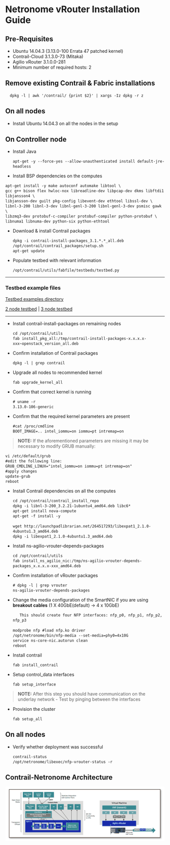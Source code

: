 # Netronome vRouter Installation Guide

## Pre-Requisites

* Ubuntu 14.04.3 (3.13.0-100 Errata 47 patched kernel)
* Contrail-Cloud 3.1.3.0-73 (Mitaka)
* Agilio vRouter 3.1.0.0-281
* Minimum number of required hosts: 2

## Remove existing Contrail & Fabric installations
      dpkg -l | awk '/contrail/ {print $2}' | xargs -Iz dpkg -r z

## On all nodes

* Install Ubuntu 14.04.3 on all the nodes in the setup
    
## On Controller node

* Install Java

      apt-get -y --force-yes --allow-unauthenticated install default-jre-headless

* Install BSP dependencies on the computes
```
apt-get install -y make autoconf automake libtool \
gcc g++ bison flex hwloc-nox libreadline-dev libpcap-dev dkms libftdi1 libjansson4 \
libjansson-dev guilt pkg-config libevent-dev ethtool libssl-dev \
libnl-3-200 libnl-3-dev libnl-genl-3-200 libnl-genl-3-dev psmisc gawk \
libzmq3-dev protobuf-c-compiler protobuf-compiler python-protobuf \
libnuma1 libnuma-dev python-six python-ethtool

```

* Download & install Contrail packages

      dpkg -i contrail-install-packages_3.1.*.*_all.deb
      /opt/contrail/contrail_packages/setup.sh
      apt-get update

* Populate testbed with relevant information

      /opt/contrail/utils/fabfile/testbeds/testbed.py

---

### Testbed example files

   [Testbed examples directory](https://github.com/netronome-support/vRouter/tree/master/testbed)

   [2 node testbed](https://raw.githubusercontent.com/netronome-support/vRouter/master/testbed/testbed_2node.py) |
   [3 node testbed](https://raw.githubusercontent.com/netronome-support/vRouter/master/testbed/testbed_3node.py)

---

* Install contrail-install-packages on remaining nodes

      cd /opt/contrail/utils
      fab install_pkg_all:/tmp/contrail-install-packages-x.x.x.x-xxx~openstack_version_all.deb
         
* Confirm installation of Contrail packages

      dpkg -l | grep contrail

* Upgrade all nodes to recommended kernel

      fab upgrade_kernel_all

* Confirm that correct kernel is running

      # uname -r
      3.13.0-106-generic

* Confirm that the required kernel parameters are present

      #cat /proc/cmdline
      BOOT_IMAGE=.. intel_iommu=on iommu=pt intremap=on

>**NOTE:** If the aforementioned parameters are missing it may be necessary to modify GRUB manually:
```
vi /etc/default/grub
#edit the following line:
GRUB_CMDLINE_LINUX="intel_iommu=on iommu=pt intremap=on" 
#apply changes
update-grub
reboot
```

* Install Contrail dependencies on all the computes

      cd /opt/contrail/contrail_install_repo
      dpkg -i libnl-3-200_3.2.21-1ubuntu4_amd64.deb libc6*
      apt-get install nova-compute
      apt-get -f install -y

      wget http://launchpadlibrarian.net/264517293/libexpat1_2.1.0-4ubuntu1.3_amd64.deb
      dpkg -i libexpat1_2.1.0-4ubuntu1.3_amd64.deb

* Install ns-agilio-vrouter-depends-packages

      cd /opt/contrail/utils
      fab install_ns_agilio_nic:/tmp/ns-agilio-vrouter-depends-packages_x.x.x.x-xxx_amd64.deb

* Confirm installation of vRouter packages

      # dpkg -l | grep vrouter
      ns-agilio-vrouter-depends-packages 

* Change the media configuration of the SmartNIC if you are using **breakout cables** (1 X 40GbE(default) -> 4 x 10GbE)
         
         This should create four NFP interfaces: nfp_p0, nfp_p1, nfp_p2, nfp_p3

      modprobe nfp #load nfp.ko driver
      /opt/netronome/bin/nfp-media --set-media=phy0=4x10G
      service ns-core-nic.autorun clean
      reboot

* Install contrail

      fab install_contrail

* Setup control_data interfaces

      fab setup_interface

>**NOTE:** After this step you should have communication on the underlay network - Test by pinging between the interfaces

* Provision the cluster

      fab setup_all

## On all nodes 

* Verify whether deployment was successful

      contrail-status
      /opt/netronome/libexec/nfp-vrouter-status -r





## Contrail-Netronome Architecture
  ![architecture](images/contrail_agilio_architecture.png)


